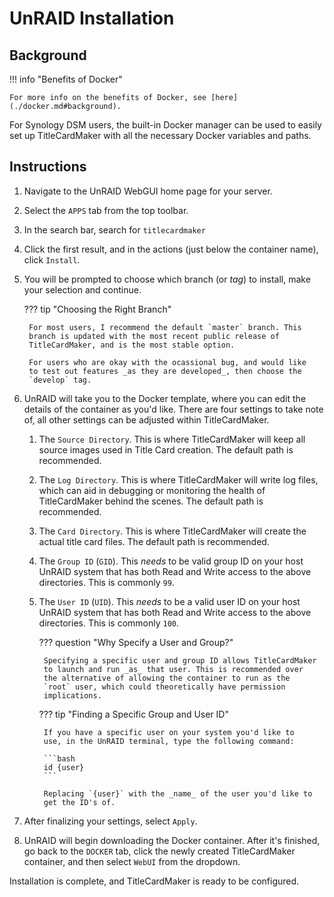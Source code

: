 # UnRAID Installation
## Background
!!! info "Benefits of Docker"

    For more info on the benefits of Docker, see [here](./docker.md#background).

For Synology DSM users, the built-in Docker manager can be used to
easily set up TitleCardMaker with all the necessary Docker variables and
paths.

## Instructions

1. Navigate to the UnRAID WebGUI home page for your server.
2. Select the `APPS` tab from the top toolbar.
3. In the search bar, search for `titlecardmaker`
4. Click the first result, and in the actions (just below the container
name), click `Install`.
5. You will be prompted to choose which branch (or _tag_) to install,
make your selection and continue.

    ??? tip "Choosing the Right Branch"

        For most users, I recommend the default `master` branch. This
        branch is updated with the most recent public release of
        TitleCardMaker, and is the most stable option.

        For users who are okay with the ocassional bug, and would like
        to test out features _as they are developed_, then choose the
        `develop` tag.

6. UnRAID will take you to the Docker template, where you can edit the
details of the container as you'd like. There are four settings to take
note of, all other settings can be adjusted within TitleCardMaker.

    1. The `Source Directory`. This is where TitleCardMaker will keep
    all source images used in Title Card creation. The default path is
    recommended.
    2. The `Log Directory`. This is where TitleCardMaker will write log
    files, which can aid in debugging or monitoring the health of
    TitleCardMaker behind the scenes. The default path is recommended.
    3. The `Card Directory`. This is where TitleCardMaker will create
    the actual title card files. The default path is recommended.
    4. The `Group ID` (`GID`). This _needs_ to be valid group ID on your
    host UnRAID system that has both Read and Write access to the above
    directories. This is commonly `99`.
    5. The `User ID` (`UID`). This _needs_ to be a valid user ID on your
    host UnRAID system that has both Read and Write access to the above
    directories. This is commonly `100`.

        ??? question "Why Specify a User and Group?"

            Specifying a specific user and group ID allows TitleCardMaker
            to launch and run _as_ that user. This is recommended over
            the alternative of allowing the container to run as the
            `root` user, which could theoretically have permission
            implications. 

        ??? tip "Finding a Specific Group and User ID"

            If you have a specific user on your system you'd like to
            use, in the UnRAID terminal, type the following command:

            ```bash
            id {user}
            ```

            Replacing `{user}` with the _name_ of the user you'd like to
            get the ID's of.

7. After finalizing your settings, select `Apply`.
8. UnRAID will begin downloading the Docker container. After it's
finished, go back to the `DOCKER` tab, click the newly created
TitleCardMaker container, and then select `WebUI` from the dropdown.

Installation is complete, and TitleCardMaker is ready to be configured.